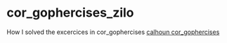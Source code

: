 # cor_gophercises_zilo
How I solved the excercices in cor_gophercises 
[calhoun cor_gophercises](https://courses.calhoun.io/courses/cor_gophercises)
